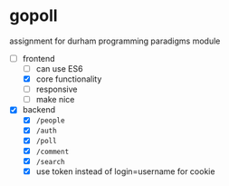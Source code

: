 # gopoll

assignment for durham programming paradigms module

 - [ ] frontend
   - [ ] can use ES6
   - [x] core functionality
   - [ ] responsive
   - [ ] make nice
 - [x] backend
   - [x] `/people`
   - [x] `/auth`
   - [x] `/poll`
   - [x] `/comment`
   - [x] `/search`
   - [x] use token instead of login=username for cookie
